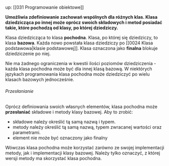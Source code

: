 up: [[031 Programowanie obiektowe]]

**Umożliwia zdefiniowanie zachowań wspólnych dla różnych klas. Klasa dziedzicząca po innej może oprócz swoich składowych i metod posiadać takie, które pochodzą od klasy, po której dziedziczy.**

Klasa dziedzicząca to klasa __pochodna__.
Klasa, po której się dziedziczy, to klasa __bazowa__.
Każda nowo powstała klasa dziedziczy po [[0024 Klasa podstawowa|klasie podstawowej]].
Klasa oznaczona jako **finalna** blokuje dziedziczenie po niej.

Nie ma żadnego ograniczenia w kwestii ilości poziomów dziedziczenia - każda klasa pochodna może być dla innej klasą bazową. 
W niektórych językach programowania klasa pochodna może dziedziczyć po wielu klasach bazowych jednocześnie.

###### Przesłanianie
Oprócz definiowania swoich własnych elementów, klasa pochodna może __przesłaniać__ składowe i metody klasy bazowej. Aby to zrobić:
- składowe należy określić tą samą nazwą i typem.
- metody należy określić tą samą nazwą, typem zwracanej wartości oraz parametrami.
- element nie może być oznaczony jako finalny

Wówczas klasa pochodna może korzystać zarówno ze swojej implementacji metody, jak i implementacji klasy bazowej. Należy tylko oznaczyć, z której wersji metody ma skorzystać klasa pochodna.